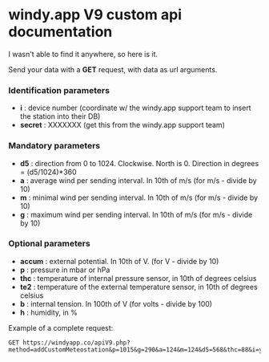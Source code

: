 # windy.app V9 custom api documentation
I wasn't able to find it anywhere, so here is it.

Send your data with a **GET** request, with data as url arguments. 

### Identification parameters 

  - **i** :  device number (coordinate w/ the windy.app support team to insert the station into their DB)
  - **secret** :  XXXXXXX (get this from the windy.app support team)


### Mandatory parameters 


  - **d5** : direction from 0 to 1024. Clockwise. North is 0. Direction in degrees = (d5/1024)*360
  - **a** :  average wind per sending interval. In 10th of m/s  (for m/s - divide by 10)
  - **m** : minimal wind per sending interval. In 10th of m/s  (for m/s - divide by 10)
  - **g** : maximum wind per sending interval. In 10th of m/s  (for m/s - divide by 10)


### Optional parameters 

  - **accum** : external potential. In 10th of V. (for V - divide by 10)
  - **p** : pressure in mbar or hPa
  - **thc** : temperature of internal pressure sensor, in 10th of degrees celsius
  - **te2** : temperature of the external temperature sensor, in 10th of degrees celsius
  - **b** : internal tension. In 100th of V  (for volts - divide by 100)
  - **h** : humidity, in % 


Example  of a complete request: 

```
GET https://windyapp.co/apiV9.php?method=addCustomMeteostation&p=1015&g=290&a=124&m=124&d5=568&thc=88&i=yvonand&secret=XXXXXX
```